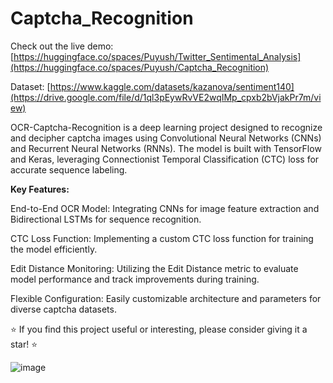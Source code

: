# Captcha_Recognition

Check out the live demo: [https://huggingface.co/spaces/Puyush/Twitter_Sentimental_Analysis](https://huggingface.co/spaces/Puyush/Captcha_Recognition)

Dataset: [https://www.kaggle.com/datasets/kazanova/sentiment140](https://drive.google.com/file/d/1ql3pEywRvVE2wqIMp_cpxb2bVjakPr7m/view)

OCR-Captcha-Recognition is a deep learning project designed to recognize and decipher captcha images using Convolutional Neural Networks (CNNs) and Recurrent Neural Networks (RNNs). The model is built with TensorFlow and Keras, leveraging Connectionist Temporal Classification (CTC) loss for accurate sequence labeling.

**Key Features:**

End-to-End OCR Model: Integrating CNNs for image feature extraction and Bidirectional LSTMs for sequence recognition.

CTC Loss Function: Implementing a custom CTC loss function for training the model efficiently.

Edit Distance Monitoring: Utilizing the Edit Distance metric to evaluate model performance and track improvements during training.

Flexible Configuration: Easily customizable architecture and parameters for diverse captcha datasets.


⭐️ If you find this project useful or interesting, please consider giving it a star! ⭐️

![image](https://github.com/Puyush/Captcha_Recognition/assets/103782822/d63e04db-eaf0-45bd-9ab7-1fc7502f51d6)
